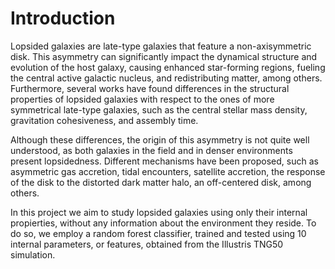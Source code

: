 # Introduction

Lopsided galaxies are late-type galaxies that feature a non-axisymmetric disk. This asymmetry can significantly impact the dynamical structure and evolution of the host galaxy, causing enhanced star-forming regions, fueling the central active galactic nucleus, and redistributing matter, among others. Furthermore, several works have found differences in the structural properties of lopsided galaxies with respect to the ones of more symmetrical late-type galaxies, such as the central stellar mass density, gravitation cohesiveness, and assembly time.

Although these differences, the origin of this asymmetry is not quite well understood, as both galaxies in the field and in denser environments present lopsidedness. Different mechanisms have been proposed, such as asymmetric gas accretion, tidal encounters, satellite accretion, the response of the disk to the distorted dark matter halo, an off-centered disk, among others.

In this project we aim to study lopsided galaxies using only their internal propierties, without any information about the environment they reside. To do so, we employ a random forest classifier, trained and tested using 10 internal parameters, or features, obtained from the Illustris TNG50 simulation. 